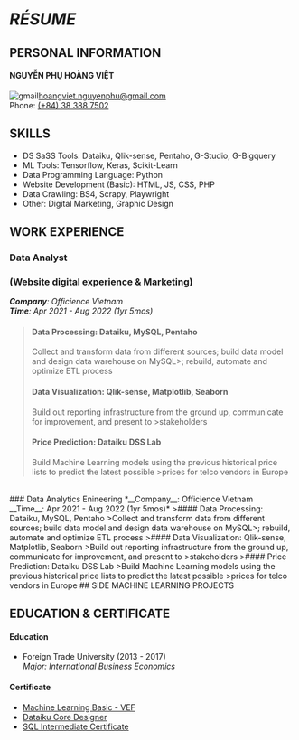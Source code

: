 # *RÉSUME*

## PERSONAL INFORMATION
#### NGUYỄN PHỤ HOÀNG VIỆT</br>
![gmail](https://user-images.githubusercontent.com/67698435/224453227-55437021-3a3c-4f99-a825-0a02abeb2f58.png)[hoangviet.nguyenphu@gmail.com](mailto:hoangviet.nguyenphu@gmail.com)</br>
Phone: <a href="tel:0383887502">(+84) 38 388 7502</a>

## SKILLS
* DS SaSS Tools: Dataiku, Qlik-sense, Pentaho, G-Studio, G-Bigquery
* ML Tools: Tensorflow, Keras, Scikit-Learn
* Data Programming Language: Python
* Website Development (Basic): HTML, JS, CSS, PHP
* Data Crawling: BS4, Scrapy, Playwright
* Other: Digital Marketing, Graphic Design

## WORK EXPERIENCE
### Data Analyst</br>
### (Website digital experience & Marketing)
*__Company__: Officience Vietnam</br>
__Time__: Apr 2021 - Aug 2022 (1yr 5mos)*
>#### Data Processing: Dataiku, MySQL, Pentaho
>Collect and transform data from different sources; build data model and design data warehouse on MySQL>; rebuild, automate and optimize ETL process
>#### Data Visualization: Qlik-sense, Matplotlib, Seaborn
>Build out reporting infrastructure from the ground up, communicate for improvement, and present to >stakeholders
>#### Price Prediction:  Dataiku DSS Lab
>Build Machine Learning models using the previous historical price lists to predict the latest possible >prices for telco vendors in Europe
</br>
### Data Analytics Enineering
*__Company__: Officience Vietnam</br>
__Time__: Apr 2021 - Aug 2022 (1yr 5mos)*
>#### Data Processing: Dataiku, MySQL, Pentaho
>Collect and transform data from different sources; build data model and design data warehouse on MySQL>; rebuild, automate and optimize ETL process
>#### Data Visualization: Qlik-sense, Matplotlib, Seaborn
>Build out reporting infrastructure from the ground up, communicate for improvement, and present to >stakeholders
>#### Price Prediction:  Dataiku DSS Lab
>Build Machine Learning models using the previous historical price lists to predict the latest possible >prices for telco vendors in Europe
## SIDE MACHINE LEARNING PROJECTS

## EDUCATION & CERTIFICATE
#### Education
* Foreign Trade University (2013 - 2017)</br>
_Major: International Business Economics_

#### Certificate
* <a href="https://verify.skilljar.com/c/qr4avfysx5np">Machine Learning Basic - VEF</a></br>
* <a href="https://drive.google.com/file/d/1AZTLJNmyKDG1mZvOw7HytFCcYwgyyras/edit">Dataiku Core Designer</a></br>
* <a href="https://www.hackerrank.com/certificates/7e290a24aa62">SQL Intermediate Certificate</a> 
